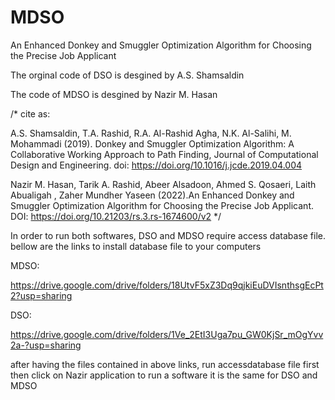 # MDSO
An Enhanced Donkey and Smuggler Optimization Algorithm for Choosing the Precise Job Applicant


The orginal code of DSO is desgined by A.S. Shamsaldin

The code of MDSO is desgined by Nazir M. Hasan

/*
cite as:

A.S. Shamsaldin, T.A. Rashid, R.A. Al-Rashid Agha, N.K. Al-Salihi, M. Mohammadi (2019). Donkey and Smuggler Optimization Algorithm: A Collaborative Working Approach to Path Finding, Journal of Computational Design and Engineering. 
doi: https://doi.org/10.1016/j.jcde.2019.04.004


Nazir M. Hasan, Tarik A. Rashid, Abeer Alsadoon, Ahmed S. Qosaeri, Laith Abualigah , Zaher Mundher Yaseen (2022).An Enhanced Donkey and Smuggler Optimization Algorithm for Choosing the Precise Job Applicant. 
DOI: https://doi.org/10.21203/rs.3.rs-1674600/v2 
*/

In order to run both softwares, 
DSO and MDSO require access database file.
bellow are the links to install database file to your computers

MDSO:

 https://drive.google.com/drive/folders/18UtvF5xZ3Dq9qjkiEuDVIsnthsgEcPt2?usp=sharing

DSO:

 https://drive.google.com/drive/folders/1Ve_2EtI3Uga7pu_GW0KjSr_mOgYvv2a-?usp=sharing

after having the files contained in above links,  run accessdatabase file first 
then click on Nazir application to run a software
it is the same for DSO and MDSO

